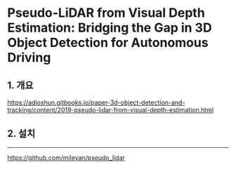 # Pseudo-LiDAR from Visual Depth Estimation: Bridging the Gap in 3D Object Detection for Autonomous Driving


## 1. 개요 

https://adioshun.gitbooks.io/paper-3d-object-detection-and-tracking/content/2019-pseudo-lidar-from-visual-depth-estimation.html

## 2. 설치 


---

https://github.com/mileyan/pseudo_lidar